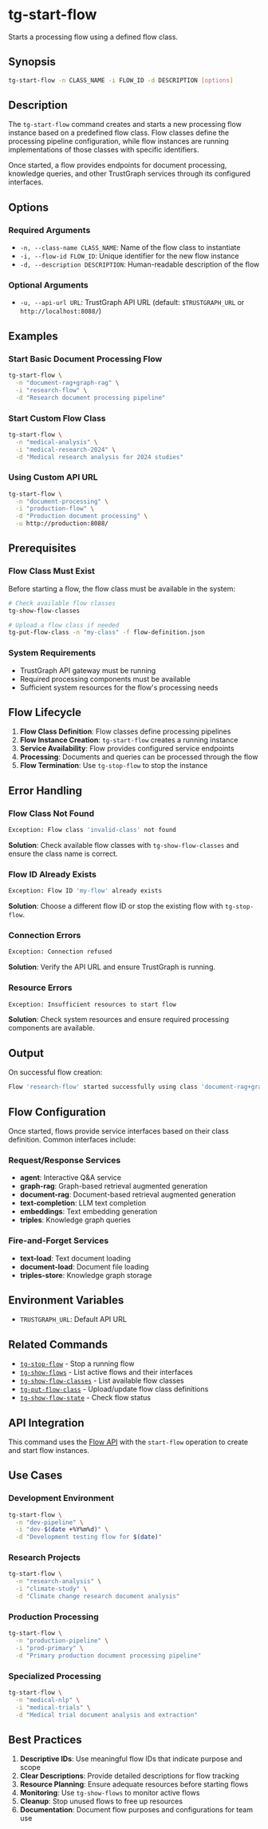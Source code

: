 # tg-start-flow

Starts a processing flow using a defined flow class.

## Synopsis

```bash
tg-start-flow -n CLASS_NAME -i FLOW_ID -d DESCRIPTION [options]
```

## Description

The `tg-start-flow` command creates and starts a new processing flow instance based on a predefined flow class. Flow classes define the processing pipeline configuration, while flow instances are running implementations of those classes with specific identifiers.

Once started, a flow provides endpoints for document processing, knowledge queries, and other TrustGraph services through its configured interfaces.

## Options

### Required Arguments

- `-n, --class-name CLASS_NAME`: Name of the flow class to instantiate
- `-i, --flow-id FLOW_ID`: Unique identifier for the new flow instance
- `-d, --description DESCRIPTION`: Human-readable description of the flow

### Optional Arguments

- `-u, --api-url URL`: TrustGraph API URL (default: `$TRUSTGRAPH_URL` or `http://localhost:8088/`)

## Examples

### Start Basic Document Processing Flow
```bash
tg-start-flow \
  -n "document-rag+graph-rag" \
  -i "research-flow" \
  -d "Research document processing pipeline"
```

### Start Custom Flow Class
```bash
tg-start-flow \
  -n "medical-analysis" \
  -i "medical-research-2024" \
  -d "Medical research analysis for 2024 studies"
```

### Using Custom API URL
```bash
tg-start-flow \
  -n "document-processing" \
  -i "production-flow" \
  -d "Production document processing" \
  -u http://production:8088/
```

## Prerequisites

### Flow Class Must Exist
Before starting a flow, the flow class must be available in the system:

```bash
# Check available flow classes
tg-show-flow-classes

# Upload a flow class if needed
tg-put-flow-class -n "my-class" -f flow-definition.json
```

### System Requirements
- TrustGraph API gateway must be running
- Required processing components must be available
- Sufficient system resources for the flow's processing needs

## Flow Lifecycle

1. **Flow Class Definition**: Flow classes define processing pipelines
2. **Flow Instance Creation**: `tg-start-flow` creates a running instance
3. **Service Availability**: Flow provides configured service endpoints
4. **Processing**: Documents and queries can be processed through the flow
5. **Flow Termination**: Use `tg-stop-flow` to stop the instance

## Error Handling

### Flow Class Not Found
```bash
Exception: Flow class 'invalid-class' not found
```
**Solution**: Check available flow classes with `tg-show-flow-classes` and ensure the class name is correct.

### Flow ID Already Exists
```bash
Exception: Flow ID 'my-flow' already exists
```
**Solution**: Choose a different flow ID or stop the existing flow with `tg-stop-flow`.

### Connection Errors
```bash
Exception: Connection refused
```
**Solution**: Verify the API URL and ensure TrustGraph is running.

### Resource Errors
```bash
Exception: Insufficient resources to start flow
```
**Solution**: Check system resources and ensure required processing components are available.

## Output

On successful flow creation:
```bash
Flow 'research-flow' started successfully using class 'document-rag+graph-rag'
```

## Flow Configuration

Once started, flows provide service interfaces based on their class definition. Common interfaces include:

### Request/Response Services
- **agent**: Interactive Q&A service
- **graph-rag**: Graph-based retrieval augmented generation
- **document-rag**: Document-based retrieval augmented generation
- **text-completion**: LLM text completion
- **embeddings**: Text embedding generation
- **triples**: Knowledge graph queries

### Fire-and-Forget Services
- **text-load**: Text document loading
- **document-load**: Document file loading
- **triples-store**: Knowledge graph storage

## Environment Variables

- `TRUSTGRAPH_URL`: Default API URL

## Related Commands

- [`tg-stop-flow`](tg-stop-flow.md) - Stop a running flow
- [`tg-show-flows`](tg-show-flows.md) - List active flows and their interfaces
- [`tg-show-flow-classes`](tg-show-flow-classes.md) - List available flow classes
- [`tg-put-flow-class`](tg-put-flow-class.md) - Upload/update flow class definitions
- [`tg-show-flow-state`](tg-show-flow-state.md) - Check flow status

## API Integration

This command uses the [Flow API](../apis/api-flow.md) with the `start-flow` operation to create and start flow instances.

## Use Cases

### Development Environment
```bash
tg-start-flow \
  -n "dev-pipeline" \
  -i "dev-$(date +%Y%m%d)" \
  -d "Development testing flow for $(date)"
```

### Research Projects
```bash
tg-start-flow \
  -n "research-analysis" \
  -i "climate-study" \
  -d "Climate change research document analysis"
```

### Production Processing
```bash
tg-start-flow \
  -n "production-pipeline" \
  -i "prod-primary" \
  -d "Primary production document processing pipeline"
```

### Specialized Processing
```bash
tg-start-flow \
  -n "medical-nlp" \
  -i "medical-trials" \
  -d "Medical trial document analysis and extraction"
```

## Best Practices

1. **Descriptive IDs**: Use meaningful flow IDs that indicate purpose and scope
2. **Clear Descriptions**: Provide detailed descriptions for flow tracking
3. **Resource Planning**: Ensure adequate resources before starting flows
4. **Monitoring**: Use `tg-show-flows` to monitor active flows
5. **Cleanup**: Stop unused flows to free up resources
6. **Documentation**: Document flow purposes and configurations for team use